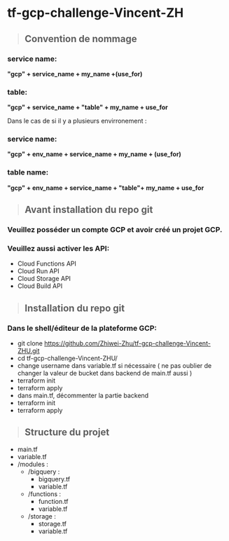 # tf-gcp-challenge-Vincent-ZH
>## Convention de nommage

### service name:
<strong>"gcp" + service_name + my_name +(use_for)</strong>

### table:
<strong>"gcp" + service_name + "table" + my_name + use_for</strong>

Dans le cas de si il y a plusieurs envirronement :

### service name:
 <strong> "gcp" + env_name + service_name + my_name + (use_for)</strong>

### table name:
 <strong>"gcp" + env_name + service_name + "table"+ my_name + use_for</strong>

>## Avant installation du repo git
### Veuillez posséder un compte GCP et avoir créé un projet GCP.

### Veuillez aussi activer les API:
- Cloud Functions API
- Cloud Run API
- Cloud Storage API
- Cloud Build API

>## Installation du repo git
### Dans le shell/éditeur de la plateforme GCP:
- git clone https://github.com/Zhiwei-Zhu/tf-gcp-challenge-Vincent-ZHU.git
- cd tf-gcp-challenge-Vincent-ZHU/
- change username dans variable.tf si nécessaire ( ne pas oublier de changer la valeur de bucket dans backend de main.tf aussi )
- terraform init
- terraform apply
- dans main.tf, décommenter la partie backend
- terraform init
- terraform apply

>## Structure du projet

- main.tf
- variable.tf
- /modules :
    - /bigquery :
        - bigquery.tf
        - variable.tf
    - /functions :
        - function.tf
        - variable.tf
    - /storage :
        - storage.tf
        - variable.tf




